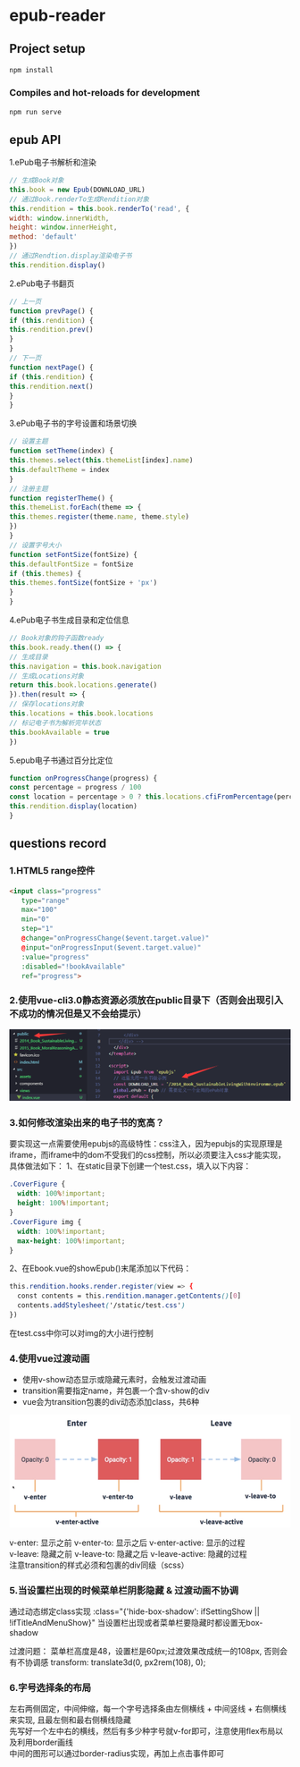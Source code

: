 # epub-reader

## Project setup
```
npm install
```

### Compiles and hot-reloads for development
```
npm run serve
```

## epub API
1.ePub电子书解析和渲染
``` javaScript
// 生成Book对象
this.book = new Epub(DOWNLOAD_URL)
// 通过Book.renderTo生成Rendition对象
this.rendition = this.book.renderTo('read', {
width: window.innerWidth,
height: window.innerHeight,
method: 'default'
})
// 通过Rendtion.display渲染电子书
this.rendition.display()
```

2.ePub电子书翻页
``` javaScript
// 上一页
function prevPage() {
if (this.rendition) {
this.rendition.prev()
}
}
// 下一页
function nextPage() {
if (this.rendition) {
this.rendition.next()
}
}

```

3.ePub电子书的字号设置和场景切换
``` javaScript
// 设置主题
function setTheme(index) {
this.themes.select(this.themeList[index].name)
this.defaultTheme = index
}
// 注册主题
function registerTheme() {
this.themeList.forEach(theme => {
this.themes.register(theme.name, theme.style)
})
}
// 设置字号大小
function setFontSize(fontSize) {
this.defaultFontSize = fontSize
if (this.themes) {
this.themes.fontSize(fontSize + 'px')
}
}
```

4.ePub电子书生成目录和定位信息
``` javaScript
// Book对象的钩子函数ready
this.book.ready.then(() => {
// 生成目录
this.navigation = this.book.navigation
// 生成Locations对象
return this.book.locations.generate()
}).then(result => {
// 保存locations对象
this.locations = this.book.locations
// 标记电子书为解析完毕状态
this.bookAvailable = true
})
```

5.epub电子书通过百分比定位
``` javaScript
function onProgressChange(progress) {
const percentage = progress / 100
const location = percentage > 0 ? this.locations.cfiFromPercentage(percentage) : 0
this.rendition.display(location)
}
```

## questions record
### 1.HTML5 range控件
``` html
<input class="progress" 
   type="range"
   max="100"
   min="0"
   step="1"
   @change="onProgressChange($event.target.value)" 
   @input="onProgressInput($event.target.value)"
   :value="progress"
   :disabled="!bookAvailable"
   ref="progress">
```

### 2.使用vue-cli3.0静态资源必须放在public目录下（否则会出现引入不成功的情况但是又不会给提示）
<img src="https://github.com/ChenMingK/epub-reader/blob/master/questionImgs/1.png?raw=true">

### 3.如何修改渲染出来的电子书的宽高？
要实现这一点需要使用epubjs的高级特性：css注入，因为epubjs的实现原理是iframe，而iframe中的dom不受我们的css控制，所以必须要注入css才能实现，具体做法如下：
1、在static目录下创建一个test.css，填入以下内容：
``` css
.CoverFigure {
  width: 100%!important;
  height: 100%!important;
}
.CoverFigure img {
  width: 100%!important;
  max-height: 100%!important;
}
```

2、在Ebook.vue的showEpub()末尾添加以下代码：
``` css
this.rendition.hooks.render.register(view => {
  const contents = this.rendition.manager.getContents()[0]
  contents.addStylesheet('/static/test.css')
})
```

在test.css中你可以对img的大小进行控制

### 4.使用vue过渡动画
- 使用v-show动态显示或隐藏元素时，会触发过渡动画
- transition需要指定name，并包裹一个含v-show的div
- vue会为transition包裹的div动态添加class，共6种
<img src="https://github.com/ChenMingK/epub-reader/blob/master/questionImgs/2.png?raw=true">

v-enter: 显示之前 v-enter-to: 显示之后 v-enter-active: 显示的过程<br>
v-leave: 隐藏之前 v-leave-to: 隐藏之后 v-leave-active: 隐藏的过程<br>
注意transition的样式必须和包裹的div同级（scss）


### 5.当设置栏出现的时候菜单栏阴影隐藏 & 过渡动画不协调
通过动态绑定class实现
:class="{'hide-box-shadow': ifSettingShow || !ifTitleAndMenuShow}"
当设置栏出现或者菜单栏要隐藏时都设置无box-shadow

过渡问题：
菜单栏高度是48，设置栏是60px;过渡效果改成统一的108px, 否则会有不协调感
transform: translate3d(0, px2rem(108), 0);

### 6.字号选择条的布局
左右两侧固定，中间伸缩，每一个字号选择条由左侧横线 + 中间竖线 + 右侧横线来实现, 
且最左侧和最右侧横线隐藏<br>
先写好一个左中右的横线，然后有多少种字号就v-for即可，注意使用flex布局以及利用border画线<br>
中间的图形可以通过border-radius实现，再加上点击事件即可


